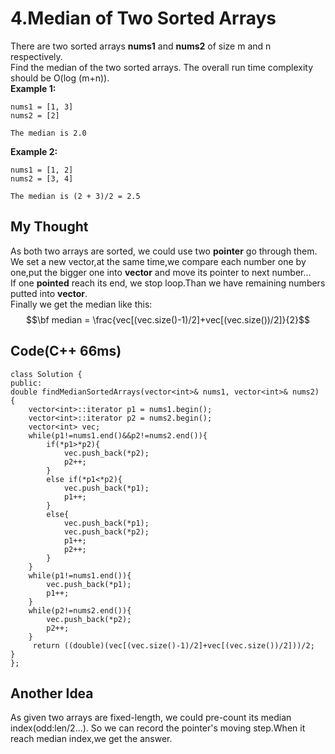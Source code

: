 # 4.Median of Two Sorted Arrays
There are two sorted arrays **nums1** and **nums2** of size m and n respectively.  
Find the median of the two sorted arrays. The overall run time complexity should be O(log (m+n)).  
**Example 1:**

	nums1 = [1, 3]
    nums2 = [2]
    
    The median is 2.0
**Example 2:**

	nums1 = [1, 2]
    nums2 = [3, 4]
    
    The median is (2 + 3)/2 = 2.5
## My Thought
As both two arrays are sorted, we could use two **pointer** go through them.   
We set a new vector,at the same time,we compare each number one by one,put the  bigger one into **vector** and move its pointer to next number...  
If one **pointed** reach its end, we stop loop.Than we have remaining numbers putted into **vector**.  
Finally we get the median like this:  
$$\bf median = \frac{vec[(vec.size()-1)/2]+vec[(vec.size())/2]}{2}$$  
## Code(C++ 66ms)
	class Solution {
	public:
    double findMedianSortedArrays(vector<int>& nums1, vector<int>& nums2) {
        vector<int>::iterator p1 = nums1.begin();
        vector<int>::iterator p2 = nums2.begin();
        vector<int> vec;
        while(p1!=nums1.end()&&p2!=nums2.end()){
            if(*p1>*p2){
                vec.push_back(*p2);
                p2++;
            }
            else if(*p1<*p2){
                vec.push_back(*p1);
                p1++;
            }
            else{
                vec.push_back(*p1);
                vec.push_back(*p2);
                p1++;
                p2++;
            }
        }
        while(p1!=nums1.end()){
            vec.push_back(*p1);
            p1++;
        }
        while(p2!=nums2.end()){
            vec.push_back(*p2);
            p2++;
        }
         return ((double)(vec[(vec.size()-1)/2]+vec[(vec.size())/2]))/2;
    }
	};
  ## Another Idea 
  As given two arrays are fixed-length, we could pre-count its median index(odd:len/2...). So we can record the pointer's moving step.When it reach median index,we get the answer.